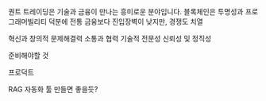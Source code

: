 
퀀트 트레이딩은 기술과 금융이 만나는 흥미로운 분야입니다. 블록체인은 투명성과 프로그래머빌리티 덕분에 전통 금융보다 진입장벽이 낮지만, 경쟁도 치열

혁신과 창의적 문제해결력
소통과 협력
기술적 전문성
신뢰성 및 정직성

준비해야할 것

프로덕트

RAG 자동화 툴 만들면 좋을듯?

